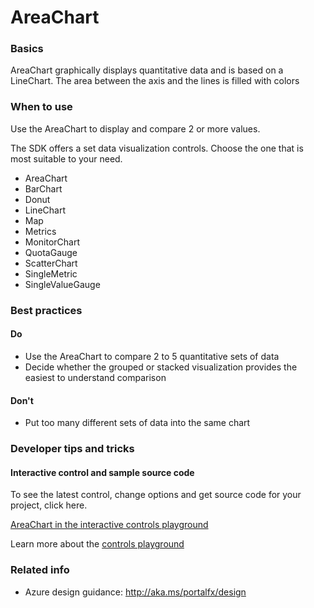 ﻿# AreaChart

 
<a name="basics"></a>
### Basics
AreaChart graphically displays quantitative data and is based on a LineChart.  The area between the axis and the lines is filled with colors


<!-- TODO get an IMAGE to embed here -->

<!-- TODO get an SAMPLE CODE to embed here -->

 
<a name="when-to-use"></a>
### When to use
Use the AreaChart to display and compare 2 or more values.

The SDK offers a set data visualization controls.  Choose the one that is most suitable to your need.
* AreaChart
* BarChart
* Donut
* LineChart
* Map
* Metrics
* MonitorChart
* QuotaGauge
* ScatterChart
* SingleMetric
* SingleValueGauge


 
<a name="best-practices"></a>
### Best practices

<a name="best-practices-do"></a>
#### Do

* Use the AreaChart to compare 2 to 5 quantitative sets of data
* Decide whether the grouped or stacked visualization provides the easiest to understand comparison

<a name="best-practices-don-t"></a>
#### Don&#39;t

* Put too many different sets of data into the same chart



 
<a name="developer-tips-and-tricks"></a>
### Developer tips and tricks



<a name="developer-tips-and-tricks-interactive-control-and-sample-source-code"></a>
#### Interactive control and sample source code
To see the latest control, change options and get source code for your project, click here.

<a href="https://ms.portal.azure.com/?Microsoft_Azure_Playground=true#blade/Microsoft_Azure_Playground/ControlsIndexBlade/AreaChart_create_Playground" target="_blank">AreaChart in the interactive controls playground</a>

Learn more about the [controls playground](./top-extensions-controls-playground.md)


 
<a name="related-info"></a>
### Related info


* Azure design guidance:  http://aka.ms/portalfx/design


